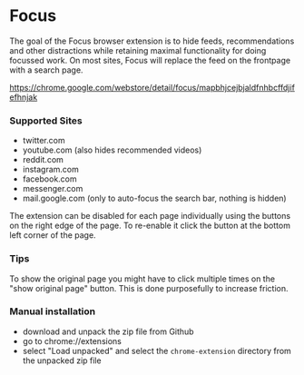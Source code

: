 # Focus

The goal of the Focus browser extension is to hide feeds, recommendations and other distractions while retaining maximal functionality for doing focussed work. On most sites, Focus will replace the feed on the frontpage with a search page.

https://chrome.google.com/webstore/detail/focus/mapbhjcejbjaldfnhbcffdjifefhnjak


### Supported Sites
- twitter.com
- youtube.com (also hides recommended videos)
- reddit.com
- instagram.com
- facebook.com
- messenger.com
- mail.google.com (only to auto-focus the search bar, nothing is hidden)

The extension can be disabled for each page individually using the buttons on the right edge of the page. To re-enable it click the button at the bottom left corner of the page.


### Tips
To show the original page you might have to click multiple times on the "show original page" button. This is done purposefully to increase friction. 


### Manual installation
- download and unpack the zip file from Github
- go to chrome://extensions
- select "Load unpacked" and select the `chrome-extension` directory from the unpacked zip file